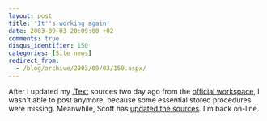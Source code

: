 ```yaml
---
layout: post
title: 'It''s working again'
date: 2003-09-03 20:09:00 +02
comments: true
disqus_identifier: 150
categories: [Site news]
redirect_from:
  - /blog/archive/2003/09/03/150.aspx/
---
```


After I updated my [.Text](http://scottwater.com/dottext/) sources two day ago from the [official workspace](http://www.gotdotnet.com/Community/Workspaces/workspace.aspx?id=e99fccb3-1a8c-42b5-90ee-348f6b77c407), I wasn't able to post anymore, because some essential stored procedures were missing. Meanwhile, Scott has [updated the sources](http://scottwater.com/dottext/posts/9716.aspx). I'm back on-line.


